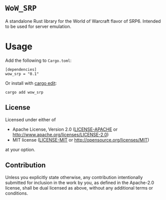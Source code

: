 # `WoW_SRP`

A standalone Rust library for the World of Warcraft flavor of SRP6.
Intended to be used for server emulation.

# Usage

Add the following to `Cargo.toml`:

```
[dependencies]
wow_srp = "0.1"
```

Or install with [cargo edit](https://crates.io/crates/cargo-edit):
```
cargo add wow_srp
```

## License

Licensed under either of

 * Apache License, Version 2.0
   ([LICENSE-APACHE](LICENSE-APACHE) or http://www.apache.org/licenses/LICENSE-2.0)
 * MIT license
   ([LICENSE-MIT](LICENSE-MIT) or http://opensource.org/licenses/MIT)

at your option.

## Contribution

Unless you explicitly state otherwise, any contribution intentionally submitted
for inclusion in the work by you, as defined in the Apache-2.0 license, shall be
dual licensed as above, without any additional terms or conditions.

